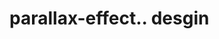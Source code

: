 # parallax-effect.. desgin                                                                                                                                                                                                                                                                                                                                                  
